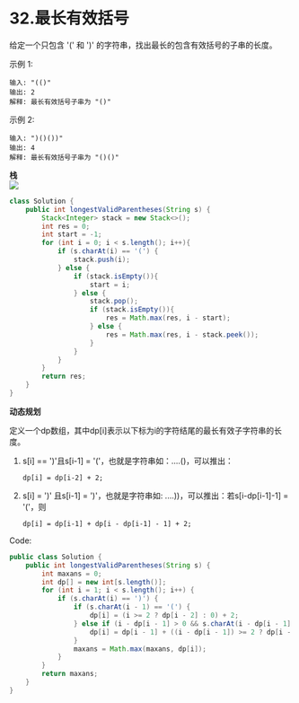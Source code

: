 # 32.最长有效括号

给定一个只包含 '(' 和 ')' 的字符串，找出最长的包含有效括号的子串的长度。

示例 1:
```
输入: "(()"
输出: 2
解释: 最长有效括号子串为 "()"
```
示例 2:
```
输入: ")()())"
输出: 4
解释: 最长有效括号子串为 "()()"
```
__栈__  
![](https://pic.leetcode-cn.com/869088c02dba27226716e247b3802c57a8ee9109833540f1bc8f8270171eb828-image.png)  

```java
class Solution {
    public int longestValidParentheses(String s) {
        Stack<Integer> stack = new Stack<>();
        int res = 0;
        int start = -1;
        for (int i = 0; i < s.length(); i++){
            if (s.charAt(i) == '(') {
                stack.push(i);
            } else {
                if (stack.isEmpty()){
                    start = i;
                } else {
                    stack.pop();
                    if (stack.isEmpty()){
                        res = Math.max(res, i - start);
                    } else {
                        res = Math.max(res, i - stack.peek());
                    }
                }
            }
        }
        return res;
    }
}
```
__动态规划__  

定义一个dp数组，其中dp[i]表示以下标为i的字符结尾的最长有效子字符串的长度。
1. s[i] == ')'且s[i-1] = '('，也就是字符串如：....()，可以推出：
    ```
    dp[i] = dp[i-2] + 2;
    ```
2. s[i] = ')' 且s[i-1] = ')'，也就是字符串如: ....))，可以推出：若s[i-dp[i-1]-1] = '('，则
    ```
    dp[i] = dp[i-1] + dp[i - dp[i-1] - 1] + 2;
    ```
Code:
```java
public class Solution {
    public int longestValidParentheses(String s) {
        int maxans = 0;
        int dp[] = new int[s.length()];
        for (int i = 1; i < s.length(); i++) {
            if (s.charAt(i) == ')') {
                if (s.charAt(i - 1) == '(') {
                    dp[i] = (i >= 2 ? dp[i - 2] : 0) + 2;
                } else if (i - dp[i - 1] > 0 && s.charAt(i - dp[i - 1] - 1) == '(') {
                    dp[i] = dp[i - 1] + ((i - dp[i - 1]) >= 2 ? dp[i - dp[i - 1] - 2] : 0) + 2;
                }
                maxans = Math.max(maxans, dp[i]);
            }
        }
        return maxans;
    }
}
```